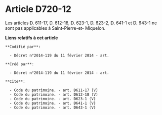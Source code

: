 # Article D720-12

Les articles D. 611-17, D. 612-18, D. 623-1, D. 623-2, D. 641-1 et D. 643-1 ne sont pas applicables à Saint-Pierre-et-
Miquelon.

**Liens relatifs à cet article**

	**Codifié par**:

	  - Décret n°2014-119 du 11 février 2014 - art.

	**Créé par**:

	  - Décret n°2014-119 du 11 février 2014 - art.

	**Cite**:

	  - Code du patrimoine. - art. D611-17 (V)
	  - Code du patrimoine. - art. D612-18 (V)
	  - Code du patrimoine. - art. D623-1 (V)
	  - Code du patrimoine. - art. D641-1 (V)
	  - Code du patrimoine. - art. D643-1 (V)
